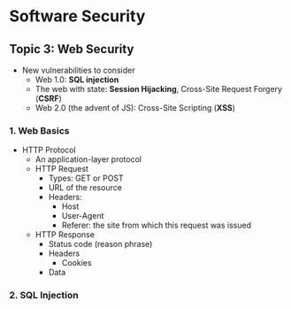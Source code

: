 # Software Security

## Topic 3: Web Security
- New vulnerabilities to consider
	- Web 1.0: **SQL injection**
	- The web with state:  **Session Hijacking**, Cross-Site Request Forgery (**CSRF**)
	- Web 2.0 (the advent of JS): Cross-Site Scripting (**XSS**)

### 1. Web Basics
- HTTP Protocol
	- An application-layer protocol
	- HTTP Request
		- Types: GET or POST
		- URL of the resource
		- Headers:
			- Host
			- User-Agent
			- Referer: the site from which this request was issued
	- HTTP Response
		- Status code (reason phrase)
		- Headers
			- Cookies
		- Data

### 2. SQL Injection
